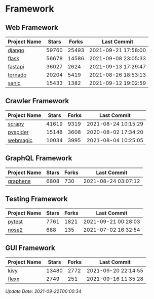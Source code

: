 # Framework

## Web Framework
| Project Name | Stars | Forks | Last Commit |
| ------------ | ----- | ----- | ----------- |
| [django](https://github.com/django/django) | 59760 | 25493 | 2021-09-21 17:58:00 |
| [flask](https://github.com/pallets/flask) | 56678 | 14586 | 2021-09-08 23:05:33 |
| [fastapi](https://github.com/tiangolo/fastapi) | 36027 | 2624 | 2021-09-13 17:29:47 |
| [tornado](https://github.com/tornadoweb/tornado) | 20204 | 5419 | 2021-08-26 18:53:13 |
| [sanic](https://github.com/sanic-org/sanic) | 15433 | 1382 | 2021-09-12 19:02:59 |

## Crawler Framework
| Project Name | Stars | Forks | Last Commit |
| ------------ | ----- | ----- | ----------- |
| [scrapy](https://github.com/scrapy/scrapy) | 41619 | 9319 | 2021-08-24 10:15:29 |
| [pyspider](https://github.com/binux/pyspider) | 15148 | 3608 | 2020-08-02 17:34:20 |
| [webmagic](https://github.com/code4craft/webmagic) | 10034 | 3995 | 2021-08-04 10:25:05 |

## GraphQL Framework
| Project Name | Stars | Forks | Last Commit |
| ------------ | ----- | ----- | ----------- |
| [graphene](https://github.com/graphql-python/graphene) | 6808 | 730 | 2021-08-24 03:07:12 |

## Testing Framework
| Project Name | Stars | Forks | Last Commit |
| ------------ | ----- | ----- | ----------- |
| [pytest](https://github.com/pytest-dev/pytest) | 7761 | 1821 | 2021-09-21 00:28:03 |
| [nose2](https://github.com/nose-devs/nose2) | 688 | 135 | 2021-07-02 16:32:54 |

## GUI Framework
| Project Name | Stars | Forks | Last Commit |
| ------------ | ----- | ----- | ----------- |
| [kivy](https://github.com/kivy/kivy) | 13480 | 2772 | 2021-09-20 22:14:55 |
| [flexx](https://github.com/flexxui/flexx) | 2749 | 251 | 2021-09-16 11:35:28 |

*Update Date: 2021-09-22T00:00:34*